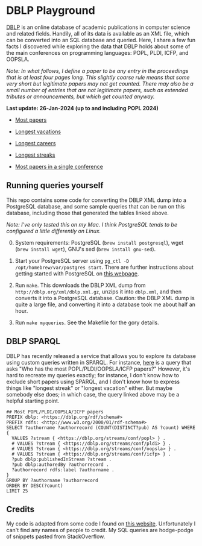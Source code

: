 # DBLP Playground

[DBLP](https://dblp.uni-trier.de/) is an online database of academic publications in computer science and related fields. Handily, all of its data is available as an XML file, which can be converted into an SQL database and queried. Here, I share a few fun facts I discovered while exploring the data that DBLP holds about some of the main conferences on programming languages: POPL, PLDI, ICFP, and OOPSLA.

_Note: In what follows, I define a paper to be any entry in the proceedings that is at least four pages long. This slightly coarse rule means that some very short but legitimate papers may not get counted. There may also be a small number of entries that are not legitimate papers, such as extended tributes or announcements, but which get counted anyway._

**Last update: 26-Jan-2024 (up to and including POPL 2024)**

* [Most papers](mostpapers.md)

* [Longest vacations](longestvacations.md)

* [Longest careers](longestcareers.md)

* [Longest streaks](longeststreaks.md)

* [Most papers in a single conference](mostpapersperconf.md)

## Running queries yourself

This repo contains some code for converting the DBLP XML dump into a PostgreSQL database, and some sample queries that can be run on this database, including those that generated the tables linked above.

_Note: I've only tested this on my Mac. I think PostgreSQL tends to be configured a little differently on Linux._

0. System requirements: PostgreSQL (`brew install postgresql`), wget (`brew install wget`), GNU's sed (`brew install gnu-sed`).

1. Start your PostgreSQL server using `pg_ctl -D /opt/homebrew/var/postgres start`. There are further instructions about getting started with PostgreSQL on [this webpage](https://www.robinwieruch.de/postgres-sql-macos-setup).

2. Run `make`. This downloads the DBLP XML dump from `http://dblp.org/xml/dblp.xml.gz`, unzips it into `dblp.xml`, and then converts it into a PostgreSQL database. Caution: the DBLP XML dump is quite a large file, and converting it into a database took me about half an hour.

3. Run `make myqueries`. See the Makefile for the gory details.

## DBLP SPARQL

DBLP has recently released a service that allows you to explore its database using custom queries written in SPARQL. For instance, [here](https://sparql.dblp.org/paAxUo) is a query that asks "Who has the most POPL/PLDI/OOPSLA/ICFP papers?" However, it's hard to recreate my queries exactly; for instance, I don't know how to exclude short papers using SPARQL, and I don't know how to express things like "longest streak" or "longest vacation" either. But maybe somebody else does; in which case, the query linked above may be a helpful starting point.

```sparql
## Most POPL/PLDI/OOPSLA/ICFP papers
PREFIX dblp: <https://dblp.org/rdf/schema#>
PREFIX rdfs: <http://www.w3.org/2000/01/rdf-schema#>
SELECT ?authorname ?authorrecord (COUNT(DISTINCT?pub) AS ?count) WHERE {
  VALUES ?stream { <https://dblp.org/streams/conf/popl> } .
  # VALUES ?stream { <https://dblp.org/streams/conf/pldi> } .
  # VALUES ?stream { <https://dblp.org/streams/conf/oopsla> } .
  # VALUES ?stream { <https://dblp.org/streams/conf/icfp> } .
  ?pub dblp:publishedInStream ?stream .
  ?pub dblp:authoredBy ?authorrecord .
  ?authorrecord rdfs:label ?authorname .
}
GROUP BY ?authorname ?authorrecord
ORDER BY DESC(?count)
LIMIT 25
```

## Credits

My code is adapted from some code I found on [this website](http://agdb.informatik.uni-bremen.de/dblp/statistics.php). Unfortunately I can't find any names of people to credit. My SQL queries are hodge-podge of snippets pasted from StackOverflow.
